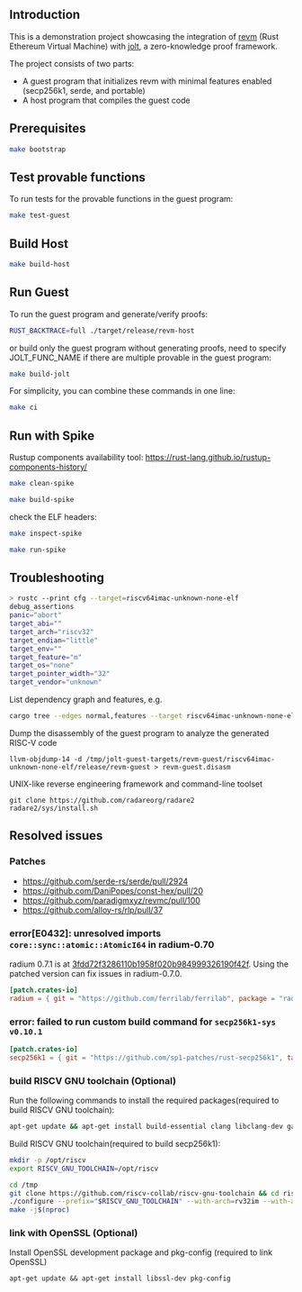 
## Introduction
This is a demonstration project showcasing the integration of [revm](https://github.com/bluealloy/revm) (Rust Ethereum Virtual Machine) with [jolt](https://github.com/joltxyz/jolt), a zero-knowledge proof framework.

The project consists of two parts:
- A guest program that initializes revm with minimal features enabled (secp256k1, serde, and portable)
- A host program that compiles the guest code

## Prerequisites
```bash
make bootstrap
```

## Test provable functions
To run tests for the provable functions in the guest program:
```bash
make test-guest
```

## Build Host
```bash
make build-host
```

## Run Guest
To run the guest program and generate/verify proofs:
```bash
RUST_BACKTRACE=full ./target/release/revm-host
```
or build only the guest program without generating proofs, need to specify JOLT_FUNC_NAME if there are multiple provable in the guest program:
```bash
make build-jolt
```
For simplicity, you can combine these commands in one line:
```bash
make ci
```

## Run with Spike
Rustup components availability tool: https://rust-lang.github.io/rustup-components-history/

```bash
make clean-spike
```

```bash
make build-spike
```

check the ELF headers:
```bash
make inspect-spike
```

```bash
make run-spike
```

## Troubleshooting
```bash
> rustc --print cfg --target=riscv64imac-unknown-none-elf
debug_assertions
panic="abort"
target_abi=""
target_arch="riscv32"
target_endian="little"
target_env=""
target_feature="m"
target_os="none"
target_pointer_width="32"
target_vendor="unknown"
```

List dependency graph and features, e.g.
```bash
cargo tree --edges normal,features --target riscv64imac-unknown-none-elf -f '{p} {f}' -i getrandom@0.2.16
```

Dump the disassembly of the guest program to analyze the generated RISC-V code
```
llvm-objdump-14 -d /tmp/jolt-guest-targets/revm-guest/riscv64imac-unknown-none-elf/release/revm-guest > revm-guest.disasm
```

UNIX-like reverse engineering framework and command-line toolset
```
git clone https://github.com/radareorg/radare2
radare2/sys/install.sh
```

## Resolved issues
### Patches
- https://github.com/serde-rs/serde/pull/2924
- https://github.com/DaniPopes/const-hex/pull/20
- https://github.com/paradigmxyz/revmc/pull/100
- https://github.com/alloy-rs/rlp/pull/37

### error[E0432]: unresolved imports `core::sync::atomic::AtomicI64` in radium-0.70
radium 0.7.1 is at [3fdd72f3286110b1958f020b984999326190f42f](https://github.com/ferrilab/ferrilab/blob/3fdd72f3286110b1958f020b984999326190f42f/radium/Cargo.toml). 
Using the patched version can fix issues in radium-0.7.0.
```toml
[patch.crates-io]
radium = { git = "https://github.com/ferrilab/ferrilab", package = "radium", rev = "3fdd72f3286110b1958f020b984999326190f42f" }
```

### error: failed to run custom build command for `secp256k1-sys v0.10.1`
```toml
[patch.crates-io]
secp256k1 = { git = "https://github.com/sp1-patches/rust-secp256k1", tag = "patch-0.30.0-sp1-4.2.0" }
```

### build RISCV GNU toolchain (Optional)
Run the following commands to install the required packages(required to build RISCV GNU toolchain):
```bash
apt-get update && apt-get install build-essential clang libclang-dev gawk texinfo bison flex libgmp-dev libmpfr-dev libmpc-dev
```

Build RISCV GNU toolchain(required to build secp256k1):
```bash
mkdir -p /opt/riscv
export RISCV_GNU_TOOLCHAIN=/opt/riscv

cd /tmp
git clone https://github.com/riscv-collab/riscv-gnu-toolchain && cd riscv-gnu-toolchain
./configure --prefix="$RISCV_GNU_TOOLCHAIN" --with-arch=rv32im --with-abi=ilp32
make -j$(nproc)
```

### link with OpenSSL (Optional)
Install OpenSSL development package and pkg-config (required to link OpenSSL)

```
apt-get update && apt-get install libssl-dev pkg-config
```